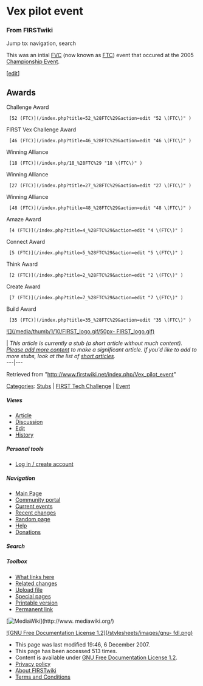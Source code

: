 # Vex pilot event

### From FIRSTwiki

Jump to: navigation, search

This was an intial [FVC](/index.php/Vex "Vex" ) (now known as
[FTC](/index.php/FTC "FTC" )) event that occured at the 2005 [Championship
Event](/index.php/Championship_Event "Championship Event" ).

[[edit](/index.php?title=Vex_pilot_event&action=edit&section=1 "Edit section:
Awards" )]

##  Awards

Challenge Award

     [52 (FTC)](/index.php?title=52_%28FTC%29&action=edit "52 \(FTC\)" )
FIRST Vex Challenge Award

     [46 (FTC)](/index.php?title=46_%28FTC%29&action=edit "46 \(FTC\)" )
Winning Alliance

     [18 (FTC)](/index.php/18_%28FTC%29 "18 \(FTC\)" )
Winning Alliance

     [27 (FTC)](/index.php?title=27_%28FTC%29&action=edit "27 \(FTC\)" )
Winning Alliance

     [48 (FTC)](/index.php?title=48_%28FTC%29&action=edit "48 \(FTC\)" )
Amaze Award

     [4 (FTC)](/index.php?title=4_%28FTC%29&action=edit "4 \(FTC\)" )
Connect Award

     [5 (FTC)](/index.php?title=5_%28FTC%29&action=edit "5 \(FTC\)" )
Think Award

     [2 (FTC)](/index.php?title=2_%28FTC%29&action=edit "2 \(FTC\)" )
Create Award

     [7 (FTC)](/index.php?title=7_%28FTC%29&action=edit "7 \(FTC\)" )
Build Award

     [35 (FTC)](/index.php?title=35_%28FTC%29&action=edit "35 \(FTC\)" )

[![](/media/thumb/1/10/FIRST_logo.gif/50px-
FIRST_logo.gif)](/index.php/Image:FIRST_logo.gif "" )

|  _This article is currently a stub (a short article without much content).
[Please add more
content](http://www.firstwiki.net/index.php?title=Vex_pilot_event&action=edit
"http://www.firstwiki.net/index.php?title=Vex_pilot_event&action=edit" ) to
make a significant article. If you'd like to add to more stubs, look at the
list of [short articles](/index.php/Special:Shortpages "Special:Shortpages"
)._  
---|---  
  
Retrieved from "<http://www.firstwiki.net/index.php/Vex_pilot_event>"

[Categories](/index.php?title=Special:Categories&article=Vex_pilot_event
"Special:Categories" ): [Stubs](/index.php/Category:Stubs "Category:Stubs" ) |
[FIRST Tech Challenge](/index.php/Category:FIRST_Tech_Challenge
"Category:FIRST Tech Challenge" ) |
[Event](/index.php?title=Category:Event&action=edit "Category:Event" )

##### Views

  * [Article](/index.php/Vex_pilot_event)
  * [Discussion](/index.php?title=Talk:Vex_pilot_event&action=edit)
  * [Edit](/index.php?title=Vex_pilot_event&action=edit)
  * [History](/index.php?title=Vex_pilot_event&action=history)

##### Personal tools

  * [Log in / create account](/index.php?title=Special:Userlogin&returnto=Vex_pilot_event)

[](/index.php/Main_Page "Main Page" )

##### Navigation

  * [Main Page](/index.php/Main_Page)
  * [Community portal](/index.php/FIRSTwiki:Community_portal)
  * [Current events](/index.php/Current_events)
  * [Recent changes](/index.php/Special:Recentchanges)
  * [Random page](/index.php/Special:Random)
  * [Help](/index.php/Help:Contents)
  * [Donations](/index.php/FIRSTwiki:Site_support)

##### Search



##### Toolbox

  * [What links here](/index.php/Special:Whatlinkshere/Vex_pilot_event)
  * [Related changes](/index.php/Special:Recentchangeslinked/Vex_pilot_event)
  * [Upload file](/index.php/Special:Upload)
  * [Special pages](/index.php/Special:Specialpages)
  * [Printable version](/index.php?title=Vex_pilot_event&printable=yes)
  * [Permanent link](/index.php?title=Vex_pilot_event&oldid=64660)

[![MediaWiki](/skins/common/images/poweredby_mediawiki_88x31.png)](http://www.
mediawiki.org/)

[![GNU Free Documentation License 1.2](/stylesheets/images/gnu-
fdl.png)](http://www.gnu.org/copyleft/fdl.html)

  * This page was last modified 19:46, 6 December 2007.
  * This page has been accessed 513 times.
  * Content is available under [GNU Free Documentation License 1.2](http://www.gnu.org/copyleft/fdl.html "http://www.gnu.org/copyleft/fdl.html" ).
  * [Privacy policy](/index.php/FIRSTwiki:Privacy_policy "FIRSTwiki:Privacy policy" )
  * [About FIRSTwiki](/index.php/FIRSTwiki:About "FIRSTwiki:About" )
  * [Terms and Conditions](/index.php/FIRSTwiki:Terms_and_conditions "FIRSTwiki:Terms and conditions" )

